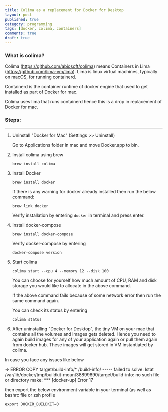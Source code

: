 ```yaml
---
title: Colima as a replacement for Docker for Desktop
layout: post
published: true
category: programming
tags: [docker, colima, containers]
comments: true
draft: true
---
```


### What is colima?

Colima (https://github.com/abiosoft/colima) means Containers in Lima (https://github.com/lima-vm/lima). Lima is linux virtual machines, typically on macOS, for running containerd.

Containerd is the container runtime of docker engine that used to get installed as part of Docker for mac.

Colima uses lima that runs containerd hence this is a drop in replacement of Docker for mac.

### Steps:
---

1) Uninstall "Docker for Mac" (Settings >> Uninstall)

   Go to Applications folder in mac and move Docker.app to bin.

2) Install colima using brew

   `brew install colima`

3) Install Docker

   `brew install docker`

   If there is any warning for docker already installed then run the below command:

   `brew link docker`

   Verify installation by entering `docker` in terminal and press enter.

4) Install docker-compose

   `brew install docker-compose`

   Verify docker-compose by entering

   `docker-compose version`

5) Start colima

   `colima start --cpu 4 --memory 12 --disk 100`

   You can choose for yourself how much amount of CPU, RAM and disk storage you would like to allocate in the above command.

   If the above command fails because of some network error then run the same command again.

   You can check its status by entering

   `colima status`

6) After uninstalling "Docker for Desktop", the tiny VM on your mac that contains all the volumes and images gets deleted. Hence you need to again build images for any of your application again or pull them again from docker hub. These images will get stored in VM instantiated by colima.

In case you face any issues like below

   <span class="text-red">
   => ERROR COPY target/build-info/* /build-info/
   -----
   failed to solve: lstat /var/lib/docker/tmp/buildkit-mount38899890/target/build-info: no such file or directory
   make: *** [docker-up] Error 17
   </span>

   then export the below environment variable in your terminal (as well as bashrc file or zsh profile

   `export DOCKER_BUILDKIT=0`